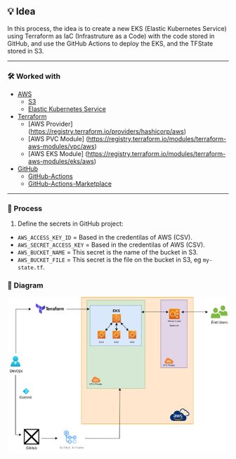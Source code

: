 ## 💡 Idea
In this process, the idea is to create a new EKS (Elastic Kubernetes Service) using Terraform as IaC (Infrastruture as a Code) with the code stored in GitHub, and use the GitHub Actions to deploy the EKS, and the TFState stored in S3.

---

### 🛠️ Worked with
+ [AWS](aws.amazon.com)
    + [S3](aws.amazon.com/s3)
    + [Elastic Kubernetes Service](aws.amazon.com/eks)
+ [Terraform](https://www.terraform.io)
   + [AWS Provider] (https://registry.terraform.io/providers/hashicorp/aws)
   + [AWS PVC Module] (https://registry.terraform.io/modules/terraform-aws-modules/vpc/aws)
   + [AWS EKS Module] (https://registry.terraform.io/modules/terraform-aws-modules/eks/aws)
+ [GitHub](https://www.github.com)
    + [GitHub-Actions](https://www.github.com/features/actions)
    + [GitHub-Actions-Marketplace](https://github.com/marketplace)
---

### 🚀 Process

1. Define the secrets in GitHub project:
 - `AWS_ACCESS_KEY_ID` = Based in the credentilas of AWS (CSV).
 - `AWS_SECRET_ACCESS_KEY` = Based in the credentilas of AWS (CSV).
 - `AWS_BUCKET_NAME` = This secret is the name of the bucket in S3.
 - `AWS_BUCKET_FILE` = This secret is the file on the bucket in S3, eg `my-state.tf`.


### 🚀 Diagram

![Diagrams](./diagrams/pipeline.drawio.png)